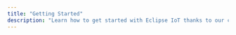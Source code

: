 ```yaml
---
title: "Getting Started"
description: "Learn how to get started with Eclipse IoT thanks to our catalog of online resources."
---
```

